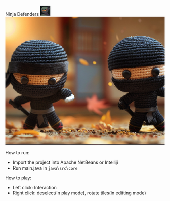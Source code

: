 Ninja Defenders
![Alt text](src/main/resources/gameIcon.png)
![Alt text](src/main/resources/background.png)

How to run:
- Import the project into Apache NetBeans or Intelliji
- Run main.java in ```java\src\core```

How to play:
- Left click: Interaction
- Right click: deselect(in play mode), rotate tiles(in editting mode)

